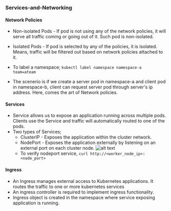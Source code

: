 ### Services-and-Networking
#### Network Policies
- Non-isolated Pods - If pod is not using any of the network policies, it will serve all traffic coming or going out of it. Such pod is non-isolated.
- Isolated Pods - If pod is selected by any of the policies, it is isolated. Means, traffic will be filtered out based on network policies attached to it.

- To label a namespace; `kubectl label namespace namespace-a team=ateam`
- The scenerio is if we create a server pod in namespace-a and client pod in namespace-b, client can request server pod through server's ip address. Here, comes the art of Network policies.

#### Services
- Service allows us to expose an application running across multiple pods. Clients use the Service and traffic will automatically routed to one of the pods.
- Two types of Services;
    - ClusterIP -  Exposes the application within the cluster network.
    - NodePort - Exposes the application externally by listening on an external port on each cluster node.
    ![alt text](image.png)
    - To verify nodeport service, `curl http://<worker_node_ip>:<node_port>`

#### Ingress
- An Ingress manages external access to Kubernetes applications. It routes the traffic to one or more kubernetes services
- An ingress controller is required to implement ingress functionality.
- Ingress object is created in the namespace where service exposing application is running.
